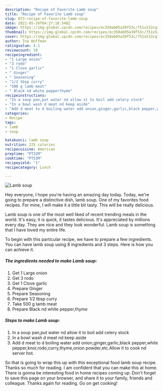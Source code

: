 ```yaml
---
description: "Recipe of Favorite Lamb soup"
title: "Recipe of Favorite Lamb soup"
slug: 873-recipe-of-favorite-lamb-soup
date: 2021-05-26T04:27:10.548Z
image: https://img-global.cpcdn.com/recipes/ec358ab05a39f53c/751x532cq70/lamb-soup-recipe-main-photo.jpg
thumbnail: https://img-global.cpcdn.com/recipes/ec358ab05a39f53c/751x532cq70/lamb-soup-recipe-main-photo.jpg
cover: https://img-global.cpcdn.com/recipes/ec358ab05a39f53c/751x532cq70/lamb-soup-recipe-main-photo.jpg
author: Ina Hoffman
ratingvalue: 4.1
reviewcount: 10
recipeingredient:
- "1 Large onion"
- "3 rodo"
- "1 Clove garlic"
- " Ginger"
- " Seasoning"
- "1/2 tbsp curry"
- "500 g lamb meat"
- " Black nd white pepperthyme"
recipeinstructions:
- "In a soup pan,put water nd allow it to boil add celery stock"
- "In a bowl wash d meat nd keep aside"
- "Add d meat to d boiling water add onion,ginger,garlic,black pepper,white pepper,knor,rodo,curry,thyme,onion powder,etc.Allow it to cook nd server hot."
categories:
- Recipe
tags:
- lamb
- soup

katakunci: lamb soup 
nutrition: 225 calories
recipecuisine: American
preptime: "PT32M"
cooktime: "PT53M"
recipeyield: "1"
recipecategory: Lunch

---
```



![Lamb soup](https://img-global.cpcdn.com/recipes/ec358ab05a39f53c/751x532cq70/lamb-soup-recipe-main-photo.jpg)

Hey everyone, I hope you're having an amazing day today. Today, we're going to prepare a distinctive dish, lamb soup. One of my favorites food recipes. For mine, I will make it a little bit tasty. This will be really delicious.

Lamb soup is one of the most well liked of recent trending meals in the world. It's easy, it is quick, it tastes delicious. It's appreciated by millions every day. They are nice and they look wonderful. Lamb soup is something that I have loved my entire life.




To begin with this particular recipe, we have to prepare a few ingredients. You can have lamb soup using 8 ingredients and 3 steps. Here is how you can achieve it.

<!--inarticleads1-->

##### The ingredients needed to make Lamb soup:

1. Get 1 Large onion
1. Get 3 rodo
1. Get 1 Clove garlic
1. Prepare  Ginger
1. Prepare  Seasoning
1. Prepare 1/2 tbsp curry
1. Take 500 g lamb meat
1. Prepare  Black nd white pepper,thyme




<!--inarticleads2-->

##### Steps to make Lamb soup:

1. In a soup pan,put water nd allow it to boil add celery stock
1. In a bowl wash d meat nd keep aside
1. Add d meat to d boiling water add onion,ginger,garlic,black pepper,white pepper,knor,rodo,curry,thyme,onion powder,etc.Allow it to cook nd server hot.




So that is going to wrap this up with this exceptional food lamb soup recipe. Thanks so much for reading. I am confident that you can make this at home. There is gonna be interesting food in home recipes coming up. Don't forget to save this page on your browser, and share it to your family, friends and colleague. Thanks again for reading. Go on get cooking!
